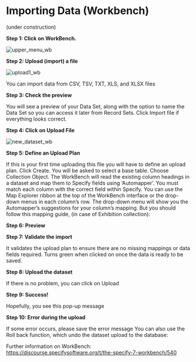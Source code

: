 # Importing Data (Workbench)

(under construction)

**Step 1: Click on WorkBench.**

![upper_menu_wb](https://user-images.githubusercontent.com/70754439/235611414-907c987c-a61e-4338-8721-6cc7a99d9290.jpg)


**Step 2: Upload (import) a file**

![upload1_wb](https://user-images.githubusercontent.com/70754439/235621309-465b4fad-9bde-4109-92a1-bd07b968d11a.jpg)


You can import data from CSV, TSV, TXT, XLS, and XLSX files

**Step 3: Check the preview**

You will see a preview of your Data Set, along with the option to name the Data Set so you can
access it later from Record Sets. Click Import file if everything looks correct.

**Step 4: Click on Upload File**

![new_dataset_wb](https://user-images.githubusercontent.com/70754439/235622419-6d6dcf75-8a5d-4fb2-8863-6aae2609a98d.jpg)


**Step 5: Define an Upload Plan**

If this is your first time uploading this file you will have to define an upload plan. Click Create.
You will be asked to select a base table. Choose Collection Object.
The WorkBench will read the existing column headings in a dataset and map them to Specify fields
using ‘Automapper’.
You must match each column with the correct field within Specify. You can use the Map Explorer
ribbon at the top of the WorkBench interface or the drop-down menus in each column’s row.
The drop-down menu will show you the Automapper’s suggestions for your column’s mapping.
But you should follow this mapping guide, (in case of Exhibition collection):

**Step 6: Preview**

**Step 7: Validate the import**

It validates the upload plan to ensure there are no missing mappings or data fields required. Turns
green when clicked on once the data is ready to be saved.

**Step 8: Upload the dataset**

If there is no problem, you can click on Upload

**Step 9: Success!**

Hopefully, you see this pop-up message

**Step 10: Error during the upload**

If some error occurs, please save the error message
You can also use the Roll back function, which undo the dataset upload to the database:

Further information on WorkBench:
https://discourse.specifysoftware.org/t/the-specify-7-workbench/540
